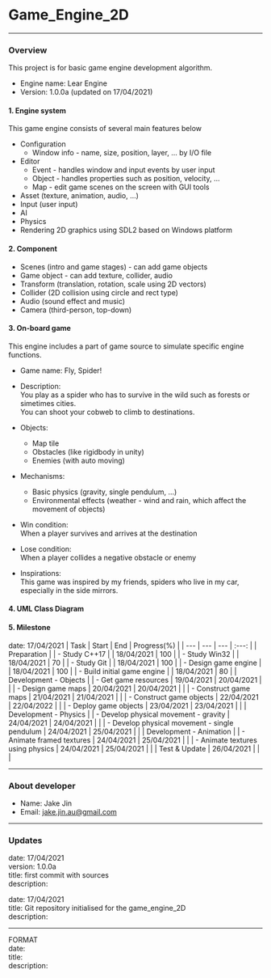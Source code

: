 # Game_Engine_2D
---
### Overview
This project is for basic game engine development algorithm.
- Engine name: Lear Engine
- Version: 1.0.0a (updated on 17/04/2021)

#### 1. Engine system
This game engine consists of several main features below

- Configuration
  - Window info - name, size, position, layer, ... by I/O file
- Editor
  - Event - handles window and input events by user input
  - Object - handles properties such as position, velocity, ...
  - Map - edit game scenes on the screen with GUI tools
- Asset (texture, animation, audio, ...)
- Input (user input)
- AI
- Physics
- Rendering 2D graphics using SDL2 based on Windows platform  

#### 2. Component
- Scenes (intro and game stages) - can add game objects
- Game object - can add texture, collider, audio
- Transform (translation, rotation, scale using 2D vectors)
- Collider (2D collision using circle and rect type)
- Audio (sound effect and music)
- Camera (third-person, top-down)

#### 3. On-board game
This engine includes a part of game source to simulate specific engine functions.

- Game name: Fly, Spider!
- Description:\
You play as a spider who has to survive in the wild such as forests or simetimes cities.\
You can shoot your cobweb to climb to destinations.
- Objects:
  - Map tile
  - Obstacles (like rigidbody in unity)
  - Enemies (with auto moving)
- Mechanisms:
  - Basic physics (gravity, single pendulum, ...)
  - Environmental effects (weather - wind and rain, which affect the movement of objects)
- Win condition:\
When a player survives and arrives at the destination
- Lose condition:\
When a player collides a negative obstacle or enemy

- Inspirations:\
This game was inspired by my friends, spiders who live in my car, especially in the side mirrors.
#### 4. UML Class Diagram

#### 5. Milestone
date: 17/04/2021
| Task | Start | End | Progress(%) |
| --- | --- | --- | :---: |
| Preparation |
| - Study C++17 | | 18/04/2021 | 100 |
| - Study Win32 | | 18/04/2021 | 70 |
| - Study Git | | 18/04/2021 | 100 |
| - Design game engine | | 18/04/2021 | 100 |
| - Build initial game engine | | 18/04/2021 | 80 |
| Development - Objects |
| - Get game resources | 19/04/2021 | 20/04/2021 | |
| - Design game maps | 20/04/2021 | 20/04/2021 | |
| - Construct game maps | 21/04/2021 | 21/04/2021 | |
| - Construct game objects | 22/04/2021 | 22/04/2022 | |
| - Deploy game objects | 23/04/2021 | 23/04/2021 | |
| Development - Physics |
| - Develop physical movement - gravity | 24/04/2021 | 24/04/2021 | |
| - Develop physical movement - single pendulum | 24/04/2021 | 25/04/2021 | |
| Development - Animation |
| - Animate framed textures | 24/04/2021 | 25/04/2021 | |
| - Animate textures using physics | 24/04/2021 | 25/04/2021 | |
| Test & Update | 26/04/2021 | | |

---
### About developer
- Name: Jake Jin
- Email: jake.jin.au@gmail.com

---
### Updates
date: 17/04/2021\
version: 1.0.0a\
title: first commit with sources\
description:

date: 17/04/2021\
title: Git repository initialised for the game_engine_2D\
description:

---
FORMAT\
date:\
title:\
description:
